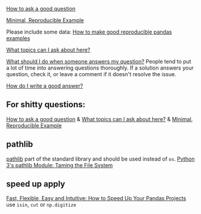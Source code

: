[How to ask a good question](https://stackoverflow.com/help/how-to-ask)

[Minimal, Reproducible Example](https://stackoverflow.com/help/minimal-reproducible-example)

Please include some data: [How to make good reproducible pandas examples](https://stackoverflow.com/questions/20109391/how-to-make-good-reproducible-pandas-examples)

[What topics can I ask about here?](https://stackoverflow.com/help/on-topic)

[What should I do when someone answers my question?](https://stackoverflow.com/help/someone-answers)  People tend to put a lot of time into answering questions thoroughly.  If a solution answers your question, check it, or leave a comment if it doesn't resolve the issue.

[How do I write a good answer?](https://stackoverflow.com/help/how-to-answer)

## For shitty questions:
[How to ask a good question](https://stackoverflow.com/help/how-to-ask) & [What topics can I ask about here?](https://stackoverflow.com/help/on-topic) & [Minimal, Reproducible Example](https://stackoverflow.com/help/minimal-reproducible-example)

## pathlib
[pathlib](https://docs.python.org/3/library/pathlib.html) part of the standard library and should be used instead of `os`.  [Python 3's pathlib Module: Taming the File System](https://realpython.com/python-pathlib/)

## speed up apply
[Fast, Flexible, Easy and Intuitive: How to Speed Up Your Pandas Projects](https://realpython.com/fast-flexible-pandas/) use `isin`, `cut` or `np.digitize`